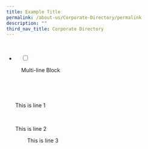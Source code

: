 ```yaml
---
title: Example Title
permalink: /about-us/Corporate-Directory/permalink
description: ""
third_nav_title: Corporate Directory
---
```

<ul class="jekyllcodex_accordion">


  <li>

    <input type="checkbox" id="accordion2">

    <label for="accordion2">Multi-line Block</label>

    <div>

      <p>This is line 1</p>

      <p>This is line 2<br>

        This is line 3</p>

    </div>

  </li>

</ul>